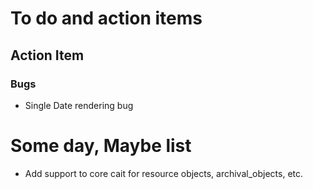 
# To do and action items

## Action Item

### Bugs

+ Single Date rendering bug

# Some day, Maybe list

+ Add support to core cait for resource objects, archival_objects, etc.
